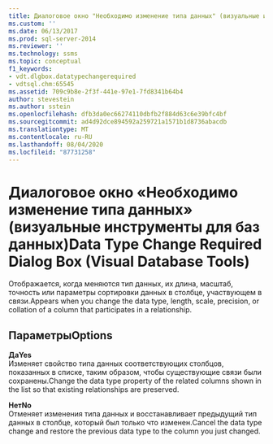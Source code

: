 ```yaml
---
title: Диалоговое окно "Необходимо изменение типа данных" (визуальные инструменты для баз данных) | Документация Майкрософт
ms.custom: ''
ms.date: 06/13/2017
ms.prod: sql-server-2014
ms.reviewer: ''
ms.technology: ssms
ms.topic: conceptual
f1_keywords:
- vdt.dlgbox.datatypechangerequired
- vdtsql.chm:65545
ms.assetid: 709c9b8e-2f3f-441e-97e1-7fd8341b64b4
author: stevestein
ms.author: sstein
ms.openlocfilehash: dfb3da0ec66274110dbfb2f884d63c6e39bfc4bf
ms.sourcegitcommit: ad4d92dce894592a259721a1571b1d8736abacdb
ms.translationtype: MT
ms.contentlocale: ru-RU
ms.lasthandoff: 08/04/2020
ms.locfileid: "87731258"
---
```

# <a name="data-type-change-required-dialog-box-visual-database-tools"></a><span data-ttu-id="803d8-102">Диалоговое окно «Необходимо изменение типа данных» (визуальные инструменты для баз данных)</span><span class="sxs-lookup"><span data-stu-id="803d8-102">Data Type Change Required Dialog Box (Visual Database Tools)</span></span>
  <span data-ttu-id="803d8-103">Отображается, когда меняются тип данных, их длина, масштаб, точность или параметры сортировки данных в столбце, участвующем в связи.</span><span class="sxs-lookup"><span data-stu-id="803d8-103">Appears when you change the data type, length, scale, precision, or collation of a column that participates in a relationship.</span></span>  
  
## <a name="options"></a><span data-ttu-id="803d8-104">Параметры</span><span class="sxs-lookup"><span data-stu-id="803d8-104">Options</span></span>  
 <span data-ttu-id="803d8-105">**Да**</span><span class="sxs-lookup"><span data-stu-id="803d8-105">**Yes**</span></span>  
 <span data-ttu-id="803d8-106">Изменяет свойство типа данных соответствующих столбцов, показанных в списке, таким образом, чтобы существующие связи были сохранены.</span><span class="sxs-lookup"><span data-stu-id="803d8-106">Change the data type property of the related columns shown in the list so that existing relationships are preserved.</span></span>  
  
 <span data-ttu-id="803d8-107">**Нет**</span><span class="sxs-lookup"><span data-stu-id="803d8-107">**No**</span></span>  
 <span data-ttu-id="803d8-108">Отменяет изменения типа данных и восстанавливает предыдущий тип данных в столбце, который был только что изменен.</span><span class="sxs-lookup"><span data-stu-id="803d8-108">Cancel the data type change and restore the previous data type to the column you just changed.</span></span>  
  
  

